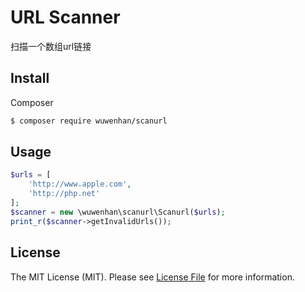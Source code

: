# URL Scanner

扫描一个数组url链接

## Install

Composer

``` bash
$ composer require wuwenhan/scanurl
```

## Usage

``` php
$urls = [
    'http://www.apple.com',
    'http://php.net'
];
$scanner = new \wuwenhan\scanurl\Scanurl($urls);
print_r($scanner->getInvalidUrls());
```

## License

The MIT License (MIT). Please see [License File](LICENSE) for more information.
